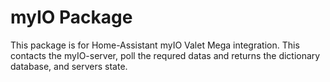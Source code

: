 # myIO Package

This package is for Home-Assistant myIO Valet Mega integration. 
This contacts the myIO-server, poll the requred datas and returns the dictionary database, and servers state.
